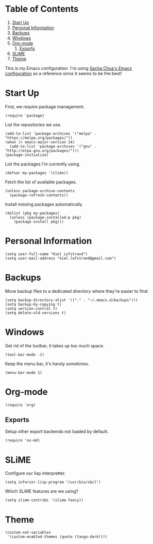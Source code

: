 
# Table of Contents

1.  [Start Up](#org33fc0dc)
2.  [Personal Information](#orgb518d3e)
3.  [Backups](#orgd4fd3e9)
4.  [Windows](#org547c546)
5.  [Org-mode](#org5936de2)
    1.  [Exports](#org40e648f)
6.  [SLiME](#org991f434)
7.  [Theme](#org293ec92)

This is my Emacs configuration.  I'm using [Sacha Chua's Emacs configuration](https://pages.sachachua.com/.emacs.d/Sacha.html) as a reference since it seems to be the best!


<a id="org33fc0dc"></a>

# Start Up

First, we require package management.

    (require 'package)

List the repositories we use.

    (add-to-list 'package-archives '("melpa" . "https://melpa.org/packages/"))
    (when (< emacs-major-version 24)
      (add-to-list 'package-archives '("gnu" . "http://elpa.gnu.org/packages/")))
    (package-initialize)

List the packages I'm currently using.

    (defvar my-packages '(slime))

Fetch the list of available packages.

    (unless package-archive-contents
      (package-refresh-contents))

Install missing packages automatically.

    (dolist (pkg my-packages)
      (unless (package-installed-p pkg)
        (package-install pkg)))


<a id="orgb518d3e"></a>

# Personal Information

    (setq user-full-name "Kiel Lofstrand")
    (setq user-mail-address "kiel.lofstrand@gmail.com")


<a id="orgd4fd3e9"></a>

# Backups

Move backup files to a dedicated directory where they're easier to find:

    (setq backup-directory-alist '(("." . "~/.emacs.d/backups")))
    (setq backup-by-copying t)
    (setq version-control t)
    (setq delete-old-versions t)


<a id="org547c546"></a>

# Windows

Get rid of the toolbar, it takes up too much space.

    (tool-bar-mode -1)

Keep the menu bar, it's handy sometimes.

    (menu-bar-mode 1)


<a id="org5936de2"></a>

# Org-mode

    (require 'org)


<a id="org40e648f"></a>

## Exports

Setup other export backends not loaded by default.

    (require 'ox-md)


<a id="org991f434"></a>

# SLiME

Configure our lisp interpretter.

    (setq inferior-lisp-program "/usr/bin/sbcl")

Which SLiME features are we using?

    (setq slime-contribs '(slime-fancy))


<a id="org293ec92"></a>

# Theme

    (custom-set-variables
     '(custom-enabled-themes (quote (tango-dark))))
